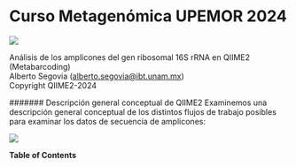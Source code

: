 # Curso Metagenómica UPEMOR 2024
![](https://qiime2.org/assets/img/qiime2.svg)

Análisis de los amplicones del gen ribosomal 16S rRNA en QIIME2 (Metabarcoding)                   
Alberto Segovia (alberto.segovia@ibt.unam.mx)                       
Copyright QIIME2-2024	

####### Descripción general conceptual de QIIME2 
Examinemos una descripción general conceptual de los distintos flujos de trabajo posibles para examinar los datos de secuencia de amplicones:

![](https://docs.qiime2.org/2023.9/_images/overview.png)


**Table of Contents**

